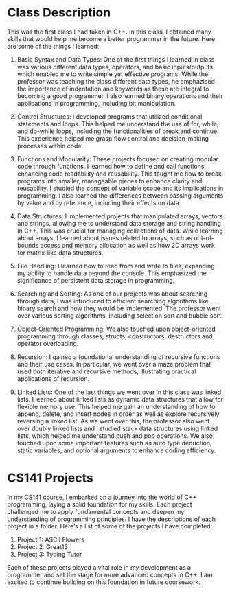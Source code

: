# Class Description

This was the first class I had taken in C++. In this class, I obtained many skills that would help me become a better programmer in the future. Here are some of the things I learned:

1) Basic Syntax and Data Types: One of the first things I learned in class was various different data types, operators, and basic inputs/outputs which enabled me to write simple yet effective programs. While the professor was teaching the class different data types, he emphazised the importance of indentation and keywords as these are integral to becoming a good programmer. I also learned binary operations and their applications in programming, including bit manipulation.

2) Control Structures: I developed programs that utilized conditional statements and loops. This helped me understand the use of for, while, and do-while loops, including the functionalities of break and continue. This experience helped me grasp flow control and decision-making processes within code.

3) Functions and Modularity: These projects focused on creating modular code through functions. I learned how to define and call functions, enhancing code readability and reusability. This taught me how to break programs into smaller, manageable pieces to enhance clarity and reusability. I studied the concept of variable scope and its implications in programming. I also learned the differences between passing arguments by value and by reference, including their effects on data.

4) Data Structures: I implemented projects that manipulated arrays, vectors and strings, allowing me to understand data storage and string handling in C++. This was crucial for managing collections of data. While learning about arrays, I learned about issues related to arrays, such as out-of-bounds access and memory allocation as well as how 2D arrays work for matrix-like data structures.

5) File Handling:  I learned how to read from and write to files, expanding my ability to handle data beyond the console. This emphasized the significance of persistent data storage in programming.

6) Searching and Sorting: As one of our projects was about searching through data, I was introduced to efficient searching algorithms like binary search and how they would be implemented. The professor went over various sorting algorithms, including selection sort and bubble sort.

7) Object-Oriented Programming: We also touched upon object-oriented programming through classes, structs, constructors, destructors and operator overloading.

8) Recursion: I gained a foundational understanding of recursive functions and their use cases. In particular, we went over a maze problem that used both iterative and recursive methods, illustrating practical applications of recursion.

9) Linked Lists: One of the last things we went over in this class was linked lists. I learned about linked lists as dynamic data structures that allow for flexible memory use. This helped me gain an understanding of how to append, delete, and insert nodes in order as well as explore recursively reversing a linked list. As we went over this, the professor also went over doubly linked lists and I studied stack data structures using linked lists, which helped me understand push and pop operations. We also touched upon some important features such as auto type deduction, static variables, and optional arguments to enhance coding efficiency.

# CS141 Projects

In my CS141 course, I embarked on a journey into the world of C++ programming, laying a solid foundation for my skills. Each project challenged me to apply fundamental concepts and deepen my understanding of programming principles. I have the descriptions of each project in a folder. Here’s a list of some of the projects I have completed:

1) Project 1: ASCII Flowers
2) Project 2: Great13
3) Project 3: Typing Tutor

Each of these projects played a vital role in my development as a programmer and set the stage for more advanced concepts in C++. I am excited to continue building on this foundation in future coursework.
